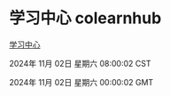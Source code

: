 # 学习中心 colearnhub
[学习中心](http://219.139.197.74:56308/colearnhub/)

2024年 11月 02日 星期六 08:00:02 CST

2024年 11月 02日 星期六 00:00:02 GMT
